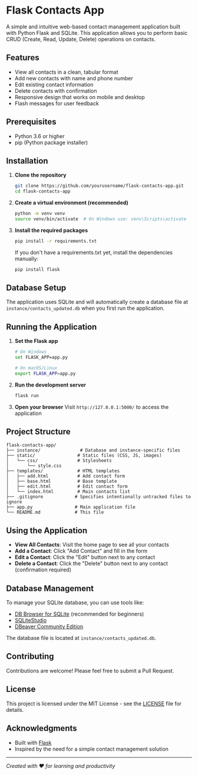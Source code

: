 # Flask Contacts App

A simple and intuitive web-based contact management application built with Python Flask and SQLite. This application allows you to perform basic CRUD (Create, Read, Update, Delete) operations on contacts.

## Features

- View all contacts in a clean, tabular format
- Add new contacts with name and phone number
- Edit existing contact information
- Delete contacts with confirmation
- Responsive design that works on mobile and desktop
- Flash messages for user feedback

## Prerequisites

- Python 3.6 or higher
- pip (Python package installer)

## Installation

1. **Clone the repository**
   ```bash
   git clone https://github.com/yourusername/flask-contacts-app.git
   cd flask-contacts-app
   ```

2. **Create a virtual environment (recommended)**
   ```bash
   python -m venv venv
   source venv/bin/activate  # On Windows use: venv\Scripts\activate
   ```

3. **Install the required packages**
   ```bash
   pip install -r requirements.txt
   ```
   
   If you don't have a requirements.txt yet, install the dependencies manually:
   ```bash
   pip install flask
   ```

## Database Setup

The application uses SQLite and will automatically create a database file at `instance/contacts_updated.db` when you first run the application.

## Running the Application

1. **Set the Flask app**
   ```bash
   # On Windows
   set FLASK_APP=app.py
   
   # On macOS/Linux
   export FLASK_APP=app.py
   ```

2. **Run the development server**
   ```bash
   flask run
   ```

3. **Open your browser**
   Visit `http://127.0.0.1:5000/` to access the application

## Project Structure

```
flask-contacts-app/
├── instance/               # Database and instance-specific files
├── static/                # Static files (CSS, JS, images)
│   └── css/               # Stylesheets
│       └── style.css
├── templates/             # HTML templates
│   ├── add.html           # Add contact form
│   ├── base.html          # Base template
│   ├── edit.html          # Edit contact form
│   └── index.html         # Main contacts list
├── .gitignore            # Specifies intentionally untracked files to ignore
├── app.py                # Main application file
└── README.md             # This file
```

## Using the Application

- **View All Contacts**: Visit the home page to see all your contacts
- **Add a Contact**: Click "Add Contact" and fill in the form
- **Edit a Contact**: Click the "Edit" button next to any contact
- **Delete a Contact**: Click the "Delete" button next to any contact (confirmation required)

## Database Management

To manage your SQLite database, you can use tools like:
- [DB Browser for SQLite](https://sqlitebrowser.org/) (recommended for beginners)
- [SQLiteStudio](https://sqlitestudio.pl/)
- [DBeaver Community Edition](https://dbeaver.io/)

The database file is located at `instance/contacts_updated.db`.

## Contributing

Contributions are welcome! Please feel free to submit a Pull Request.

## License

This project is licensed under the MIT License - see the [LICENSE](LICENSE) file for details.

## Acknowledgments

- Built with [Flask](https://flask.palletsprojects.com/)
- Inspired by the need for a simple contact management solution

---

*Created with ❤️ for learning and productivity*
